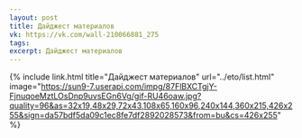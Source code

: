 ```yaml
---
layout: post
title: Дайджест материалов
vk: https://vk.com/wall-210066881_275
tags: 
excerpt: Дайджест материалов
---
```

{% include link.html title="Дайджест материалов" url="../eto/list.html" image="https://sun9-7.userapi.com/impg/87FlBXCTgjY-FjnuqoeMztLOsDnp9uvsEGn6Vg/gif-RU46oaw.jpg?quality=96&as=32x19,48x29,72x43,108x65,160x96,240x144,360x215,426x255&sign=da57bdf5da09c1ec8fe7df2892028573&from=bu&cs=426x255" %}